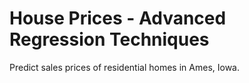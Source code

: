 # House Prices - Advanced Regression Techniques
Predict sales prices of residential homes in Ames, Iowa.
